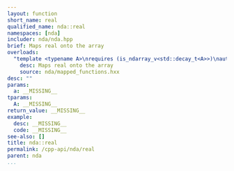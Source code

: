 ```yaml
---
layout: function
short_name: real
qualified_name: nda::real
namespaces: [nda]
includer: nda/nda.hpp
brief: Maps real onto the array
overloads:
  "template <typename A>\nrequires (is_ndarray_v<std::decay_t<A>>)\nauto real(A && a)":
    desc: Maps real onto the array
    source: nda/mapped_functions.hxx
desc: ""
params:
  a: __MISSING__
tparams:
  A: __MISSING__
return_value: __MISSING__
example:
  desc: __MISSING__
  code: __MISSING__
see-also: []
title: nda::real
permalink: /cpp-api/nda/real
parent: nda
...
```


